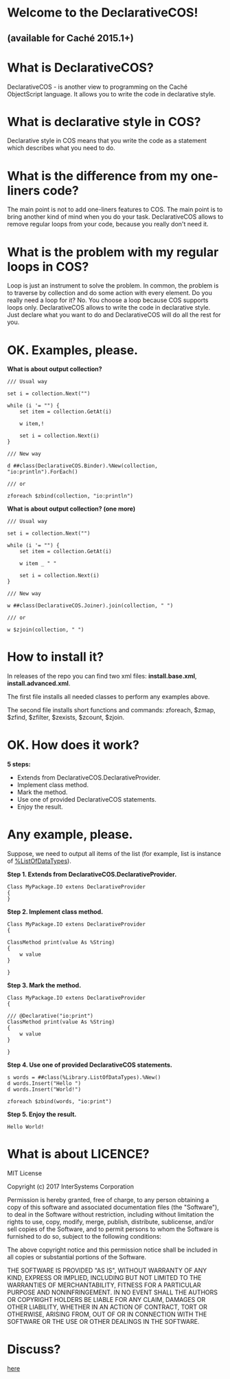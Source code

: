 # Welcome to the DeclarativeCOS!
## (available for Caché 2015.1+)

# What is DeclarativeCOS?

DeclarativeCOS - is another view to programming on the Caché ObjectScript language. It allows you to write the code in declarative style.

# What is declarative style in COS?

Declarative style in COS means that you write the code as a statement which describes what you need to do.

# What is the difference from my one-liners code?

The main point is not to add one-liners features to COS. The main point is to bring another kind of mind when you do your task. DeclarativeCOS allows to remove regular loops from your code, because you really don't need it.

# What is the problem with my regular loops in COS?

Loop is just an instrument to solve the problem. In common, the problem is to traverse by collection and do some action with every element. Do you really need a loop for it? No. You choose a loop because COS supports loops only. DeclarativeCOS allows to write the code in declarative style. Just declare what you want to do and DeclarativeCOS will do all the rest for you.

# OK. Examples, please.

**What is about output collection?**
```
/// Usual way

set i = collection.Next("")

while (i '= "") {
    set item = collection.GetAt(i)

    w item,!

    set i = collection.Next(i)
}
```
```
/// New way

d ##class(DeclarativeCOS.Binder).%New(collection, "io:println").ForEach()

/// or

zforeach $zbind(collection, "io:println")
```

**What is about output collection? (one more)**
```
/// Usual way

set i = collection.Next("")

while (i '= "") {
    set item = collection.GetAt(i)

    w item _ " "

    set i = collection.Next(i)
}
```
```
/// New way

w ##class(DeclarativeCOS.Joiner).join(collection, " ")

/// or

w $zjoin(collection, " ")
```

# How to install it?

In releases of the repo you can find two xml files:
**install.base.xml**,
**install.advanced.xml**.

The first file installs all needed classes to perform any examples above.

The second file installs short functions and commands: zforeach, $zmap, $zfind, $zfilter, $zexists, $zcount, $zjoin.

# OK. How does it work?

**5 steps:**
- Extends from DeclarativeCOS.DeclarativeProvider.
- Implement class method.
- Mark the method.
- Use one of provided DeclarativeCOS statements.
- Enjoy the result.

# Any example, please.

Suppose, we need to output all items of the list (for example, list is instance of [%ListOfDataTypes](http://docs.intersystems.com/latest/csp/documatic/%25CSP.Documatic.cls?PAGE=CLASS&LIBRARY=%25SYS&CLASSNAME=%25Library.ListOfDataTypes)).

**Step 1. Extends from DeclarativeCOS.DeclarativeProvider.**
```
Class MyPackage.IO extens DeclarativeProvider
{
}
```

**Step 2. Implement class method.**
```
Class MyPackage.IO extens DeclarativeProvider
{

ClassMethod print(value As %String)
{
    w value
}

}
```

**Step 3. Mark the method.**
```
Class MyPackage.IO extens DeclarativeProvider
{

/// @Declarative("io:print")
ClassMethod print(value As %String)
{
    w value
}

}
```

**Step 4. Use one of provided DeclarativeCOS statements.**
```
s words = ##class(%Library.ListOfDataTypes).%New()
d words.Insert("Hello ")
d words.Insert("World!")

zforeach $zbind(words, "io:print")
```

**Step 5. Enjoy the result.**
```
Hello World!
```
# What is about LICENCE?

MIT License

Copyright (c) 2017 InterSystems Corporation

Permission is hereby granted, free of charge, to any person obtaining a copy
of this software and associated documentation files (the "Software"), to deal
in the Software without restriction, including without limitation the rights
to use, copy, modify, merge, publish, distribute, sublicense, and/or sell
copies of the Software, and to permit persons to whom the Software is
furnished to do so, subject to the following conditions:

The above copyright notice and this permission notice shall be included in all
copies or substantial portions of the Software.

THE SOFTWARE IS PROVIDED "AS IS", WITHOUT WARRANTY OF ANY KIND, EXPRESS OR
IMPLIED, INCLUDING BUT NOT LIMITED TO THE WARRANTIES OF MERCHANTABILITY,
FITNESS FOR A PARTICULAR PURPOSE AND NONINFRINGEMENT. IN NO EVENT SHALL THE
AUTHORS OR COPYRIGHT HOLDERS BE LIABLE FOR ANY CLAIM, DAMAGES OR OTHER
LIABILITY, WHETHER IN AN ACTION OF CONTRACT, TORT OR OTHERWISE, ARISING FROM,
OUT OF OR IN CONNECTION WITH THE SOFTWARE OR THE USE OR OTHER DEALINGS IN THE
SOFTWARE.

# Discuss?
[here](https://community.intersystems.com/post/declarativecos-%E2%80%94-declarative-programming-cach%C3%A9)
